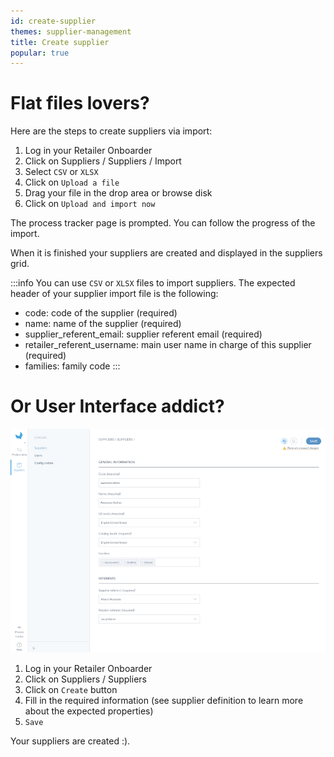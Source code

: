 ```yaml
---
id: create-supplier
themes: supplier-management
title: Create supplier
popular: true
---
```


# Flat files lovers?

Here are the steps to create suppliers via import:
1. Log in your Retailer Onboarder
1. Click on Suppliers / Suppliers / Import
1. Select `CSV` or `XLSX`
1. Click on `Upload a file`
1. Drag your file in the drop area or browse disk
1. Click on `Upload and import now`

The process tracker page is prompted. You can follow the progress of the import.

When it is finished your suppliers are created and displayed in the suppliers grid.

:::info
You can use `CSV` or `XLSX` files to import suppliers. The expected header of your supplier import file is the following:
* code: code of the supplier (required)
* name: name of the supplier (required)
* supplier_referent_email: supplier referent email (required)
* retailer_referent_username: main user name in charge of this supplier (required)
* families: family code
:::

# Or User Interface addict?

![Create a supplier with the User Interface](../img/RETAILER_Suppliers_Suppliers_CreateASupplier.png)

1. Log in your Retailer Onboarder
1. Click on Suppliers / Suppliers
1. Click on `Create` button
1. Fill in the required information (see supplier definition to learn more about the expected properties)
1. `Save`

Your suppliers are created :).

